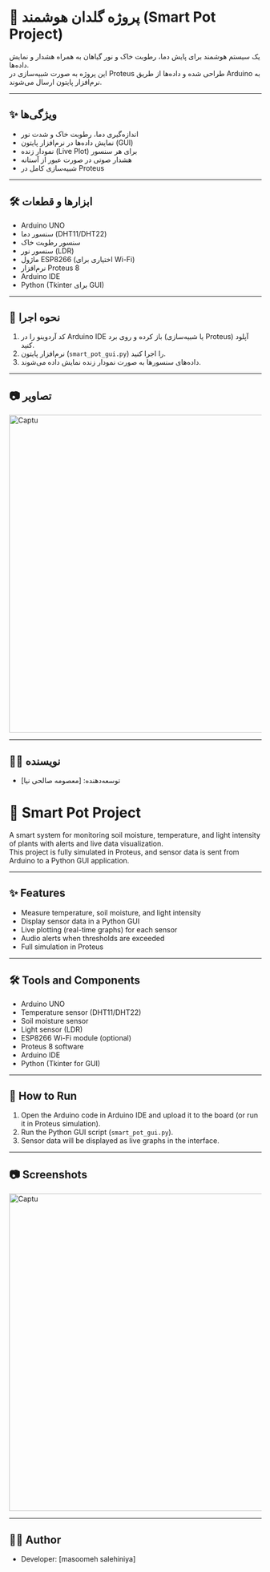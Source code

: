 # 🌱 پروژه گلدان هوشمند (Smart Pot Project)

یک سیستم هوشمند برای پایش دما، رطوبت خاک و نور گیاهان به همراه هشدار و نمایش داده‌ها.  
این پروژه به صورت شبیه‌سازی در Proteus طراحی شده و داده‌ها از طریق Arduino به نرم‌افزار پایتون ارسال می‌شوند.  

---

## ✨ ویژگی‌ها
- اندازه‌گیری دما، رطوبت خاک و شدت نور
- نمایش داده‌ها در نرم‌افزار پایتون (GUI)
- نمودار زنده (Live Plot) برای هر سنسور
- هشدار صوتی در صورت عبور از آستانه
- شبیه‌سازی کامل در Proteus

---

## 🛠 ابزارها و قطعات
- Arduino UNO  
- سنسور دما (DHT11/DHT22)  
- سنسور رطوبت خاک  
- سنسور نور (LDR)  
- ماژول ESP8266 (اختیاری برای Wi-Fi)  
- نرم‌افزار Proteus 8  
- Arduino IDE  
- Python (Tkinter برای GUI)  

---

## 🚀 نحوه اجرا
1. کد آردوینو را در Arduino IDE باز کرده و روی برد (یا شبیه‌سازی Proteus) آپلود کنید.  
2. نرم‌افزار پایتون (`smart_pot_gui.py`) را اجرا کنید.  
3. داده‌های سنسورها به صورت نمودار زنده نمایش داده می‌شوند.  

---

## 📷 تصاویر
<img width="521" height="634" alt="Captu" src="https://github.com/user-attachments/assets/c9f0391f-b707-4b8a-b267-4a42fc5cc536" />


---

## 👨‍💻 نویسنده
- توسعه‌دهنده: [معصومه صالحی نیا]

# 🌱 Smart Pot Project

A smart system for monitoring soil moisture, temperature, and light intensity of plants with alerts and live data visualization.  
This project is fully simulated in Proteus, and sensor data is sent from Arduino to a Python GUI application.  

---

## ✨ Features
- Measure temperature, soil moisture, and light intensity  
- Display sensor data in a Python GUI  
- Live plotting (real-time graphs) for each sensor  
- Audio alerts when thresholds are exceeded  
- Full simulation in Proteus  

---

## 🛠 Tools and Components
- Arduino UNO  
- Temperature sensor (DHT11/DHT22)  
- Soil moisture sensor  
- Light sensor (LDR)  
- ESP8266 Wi-Fi module (optional)  
- Proteus 8 software  
- Arduino IDE  
- Python (Tkinter for GUI)  

---

## 🚀 How to Run
1. Open the Arduino code in Arduino IDE and upload it to the board (or run it in Proteus simulation).  
2. Run the Python GUI script (`smart_pot_gui.py`).  
3. Sensor data will be displayed as live graphs in the interface.  

---

## 📷 Screenshots
 <img width="521" height="634" alt="Captu" src="https://github.com/user-attachments/assets/6ac11da1-8fa2-4ddf-9fdd-4c928016e0cd" />


---

## 👨‍💻 Author
- Developer: [masoomeh salehiniya]  
  
